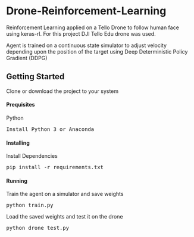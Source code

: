 # Drone-Reinforcement-Learning
<p>Reinforcement Learning applied on a Tello Drone to follow human face using keras-rl. For this project DJI Tello Edu drone was used.</p>
<p>Agent is trained on a continuous state simulator to adjust velocity depending upon the position of the target using Deep Deterministic Policy Gradient (DDPG)</p>

## Getting Started
Clone or download the project to your system

<h4>Prequisites</h4>

<p>Python</p><pre>Install Python 3 or Anaconda</pre>

<h4>Installing</h4>

<p>Install Dependencies</p><pre>pip install -r requirements.txt</pre>

<h4>Running</h4>
<p>Train the agent on a simulator and save weights</p>
<pre>python train.py</pre>

<p>Load the saved weights and test it on the drone</p>
<pre>python drone_test.py</pre>
